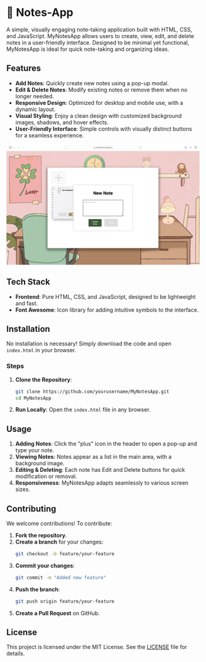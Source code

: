 # 📝 Notes-App

A simple, visually engaging note-taking application built with HTML, CSS, and JavaScript. MyNotesApp allows users to create, view, edit, and delete notes in a user-friendly interface. Designed to be minimal yet functional, MyNotesApp is ideal for quick note-taking and organizing ideas.

## Features

- **Add Notes**: Quickly create new notes using a pop-up modal.
- **Edit & Delete Notes**: Modify existing notes or remove them when no longer needed.
- **Responsive Design**: Optimized for desktop and mobile use, with a dynamic layout.
- **Visual Styling**: Enjoy a clean design with customized background images, shadows, and hover effects.
- **User-Friendly Interface**: Simple controls with visually distinct buttons for a seamless experience.


![App Screenshot](image/app-screenshot.png)

## Tech Stack

- **Frontend**: Pure HTML, CSS, and JavaScript, designed to be lightweight and fast.
- **Font Awesome**: Icon library for adding intuitive symbols to the interface.

## Installation

No installation is necessary! Simply download the code and open `index.html` in your browser.

### Steps

1. **Clone the Repository**:
   ```bash
   git clone https://github.com/yourusername/MyNotesApp.git
   cd MyNotesApp
   ```
2. **Run Locally**: Open the `index.html` file in any browser.

## Usage

1. **Adding Notes**: Click the "plus" icon in the header to open a pop-up and type your note.
2. **Viewing Notes**: Notes appear as a list in the main area, with a background image.
3. **Editing & Deleting**: Each note has Edit and Delete buttons for quick modification or removal.
4. **Responsiveness**: MyNotesApp adapts seamlessly to various screen sizes.

## Contributing

We welcome contributions! To contribute:

1. **Fork the repository**.
2. **Create a branch** for your changes:
   ```bash
   git checkout -b feature/your-feature
   ```
3. **Commit your changes**:
   ```bash
   git commit -m "Added new feature"
   ```
4. **Push the branch**:
   ```bash
   git push origin feature/your-feature
   ```
5. **Create a Pull Request** on GitHub.

## License

This project is licensed under the MIT License. See the [LICENSE](./LICENSE) file for details.
